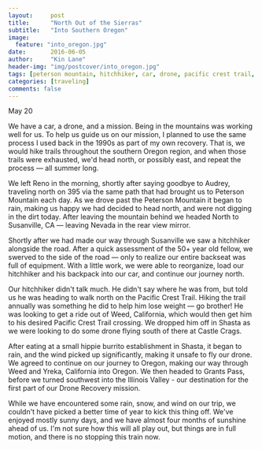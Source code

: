 ```yaml
---
layout:     post
title:      "North Out of the Sierras"
subtitle:   "Into Southern Oregon"
image:
  feature: "into_oregon.jpg"
date:       2016-06-05
author:     "Kin Lane"
header-img: "img/postcover/into_oregon.jpg"
tags: [peterson mountain, hitchhiker, car, drone, pacific crest trail, reno, shasta, nevada, california, oregon, grants pass, illinois valley]
categories: [traveling]
comments: false
---
```

May 20

We have a car, a drone, and a mission. Being in the mountains was working well for us. To help us guide us on our mission, I planned to use the same process I used back in the 1990s as part of my own recovery. That is, we would hike trails throughout the southern Oregon region, and when those trails were exhausted, we'd head north, or possibly east, and repeat the process — all summer long.

We left Reno in the morning, shortly after saying goodbye to Audrey, traveling north on 395 via the same path that had brought us to Peterson Mountain each day. As we drove past the Peterson Mountain it began to rain, making us happy we had decided to head north, and were not digging in the dirt today. After leaving the mountain behind we headed North to Susanville, CA — leaving Nevada in the rear view mirror.

Shortly after we had made our way through Susanville we saw a hitchhiker alongside the road. After a quick assessment of the 50+ year old fellow, we swerved to the side of the road — only to realize our entire backseat was full of equipment. With a little work, we were able to reorganize, load our hitchhiker and his backpack into our car, and continue our journey north.

Our hitchhiker didn't talk much. He didn't say where he was from, but told us he was heading to walk north on the Pacific Crest Trail. Hiking the trail annually was something he did to help him lose weight — go brother! He was looking to get a ride out of Weed, California, which would then get him to his desired Pacific Crest Trail crossing. We dropped him off in Shasta as we were looking to do some drone flying south of there at Castle Crags.

After eating at a small hippie burrito establishment in Shasta, it began to rain, and the wind picked up significantly, making it unsafe to fly our drone. We agreed to continue on our journey to Oregon, making our way through Weed and Yreka, California into Oregon. We then headed to Grants Pass, before we turned southwest into the Illinois Valley - our destination for the first part of our Drone Recovery mission.

While we have encountered some rain, snow, and wind on our trip, we couldn't have picked a better time of year to kick this thing off. We've enjoyed mostly sunny days, and we have almost four months of sunshine ahead of us. I'm not sure how this will all play out, but things are in full motion, and there is no stopping this train now. 




